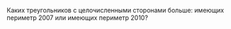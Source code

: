 Каких  треугольников  с  целочисленными  сторонами больше:  имеющих  периметр 2007  или  имеющих  периметр 2010?